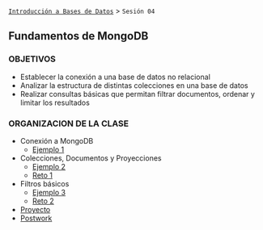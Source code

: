 [`Introducción a Bases de Datos`](../Readme.md) > `Sesión 04`

## Fundamentos de MongoDB

### OBJETIVOS

- Establecer la conexión a una base de datos no relacional
- Analizar la estructura de distintas colecciones en una base de datos
- Realizar consultas básicas que permitan filtrar documentos, ordenar y limitar los resultados

### ORGANIZACION DE LA CLASE

- Conexión a MongoDB
   - [Ejemplo 1](Ejemplo-01/Readme.md)
- Colecciones, Documentos y Proyecciones
   - [Ejemplo 2](Ejemplo-02/Readme.md)
   - [Reto 1](Reto-01/Readme.md)
- Filtros básicos
   - [Ejemplo 3](Ejemplo-03/Readme.md)
   - [Reto 2](Reto-02/Readme.md)
- [Proyecto](Proyecto/Readme.md)
- [Postwork](Postwork/Readme.md)
